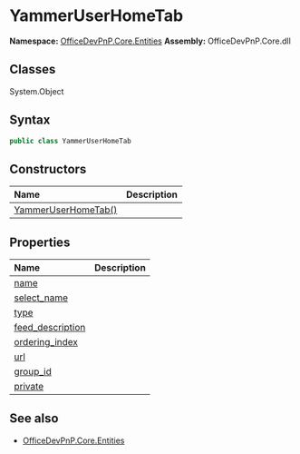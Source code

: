 # YammerUserHomeTab

**Namespace:** [OfficeDevPnP.Core.Entities](OfficeDevPnP.Core.Entities.md)
**Assembly:** OfficeDevPnP.Core.dll
## Classes
System.Object
## Syntax
```C#
public class YammerUserHomeTab
```
## Constructors
|**Name**|**Description**|
|:-----|:-----|
| [YammerUserHomeTab()](YammerUserHomeTabconstructor1details.md) | 
## Properties
|**Name**|**Description**|
|:-----|:-----|
| [name](YammerUserHomeTab.name.md) | 
| [select_name](YammerUserHomeTab.select_name.md) | 
| [type](YammerUserHomeTab.type.md) | 
| [feed_description](YammerUserHomeTab.feed_description.md) | 
| [ordering_index](YammerUserHomeTab.ordering_index.md) | 
| [url](YammerUserHomeTab.url.md) | 
| [group_id](YammerUserHomeTab.group_id.md) | 
| [private](YammerUserHomeTab.private.md) | 
## See also
- [OfficeDevPnP.Core.Entities](OfficeDevPnP.Core.Entities.md)

